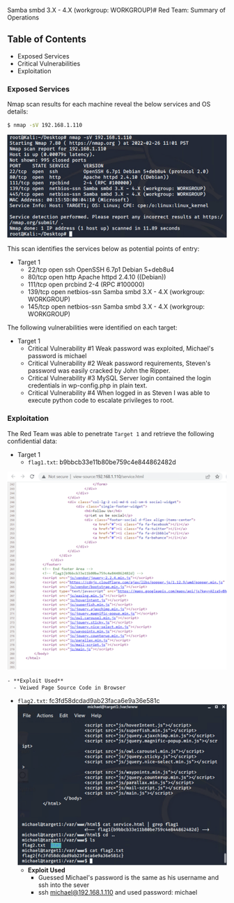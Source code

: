 Samba smbd 3.X - 4.X (workgroup: WORKGROUP)# Red Team: Summary of Operations

## Table of Contents
- Exposed Services
- Critical Vulnerabilities
- Exploitation

### Exposed Services
  
Nmap scan results for each machine reveal the below services and OS details:

```bash
$ nmap -sV 192.168.1.110
```

![](Images/Project3_nmap.png)


This scan identifies the services below as potential points of entry:
- Target 1
  - 22/tcp      open ssh           OpenSSH 6.7p1 Debian 5+deb8u4
  - 80/tcp      open http          Apache httpd 2.4.10 ((Debian))
  - 111/tcp     open prcbind       2-4 (RPC #100000)
  - 139/tcp     open netbios-ssn   Samba smbd 3.X - 4.X (workgroup: WORKGROUP)
  - 145/tcp     open netbios-ssn   Samba smbd 3.X - 4.X (workgroup: WORKGROUP)

The following vulnerabilities were identified on each target:
- Target 1
  - Critical Vulnerability #1 Weak password was exploited, Michael's password is michael
  - Critical Vulnerability #2 Weak password requirements, Steven's password was easily cracked by John the Ripper.
  - Critical Vulnerability #3 MySQL Server login contained the login credentials in wp-config.php in plain text.
  - Critical Vulnerability #4 When logged in as Steven I was able to execute python code to escalate privileges to root.  


### Exploitation

The Red Team was able to penetrate `Target 1` and retrieve the following confidential data:
- Target 1
  - `flag1.txt`: b9bbcb33e11b80be759c4e844862482d

![](Images/Flag1.png)

    - **Exploit Used**
      - Veiwed Page Source Code in Browser

  - `flag2.txt`: fc3fd58dcdad9ab23faca6e9a36e581c
![](Images/Flag2.png)
    - **Exploit Used**
      - Guessed Michael's password is the same as his username and ssh into the sever
      - ssh michael@192.168.1.110 and used password: michael
